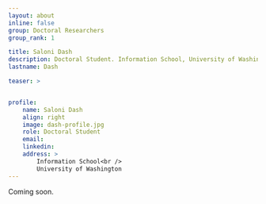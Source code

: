 ```yaml
---
layout: about
inline: false
group: Doctoral Researchers
group_rank: 1

title: Saloni Dash
description: Doctoral Student. Information School, University of Washington
lastname: Dash

teaser: >


profile:
    name: Saloni Dash
    align: right
    image: dash-profile.jpg
    role: Doctoral Student
    email: 
    linkedin: 
    address: >
        Information School<br />
        University of Washington
---
```


Coming soon. 
